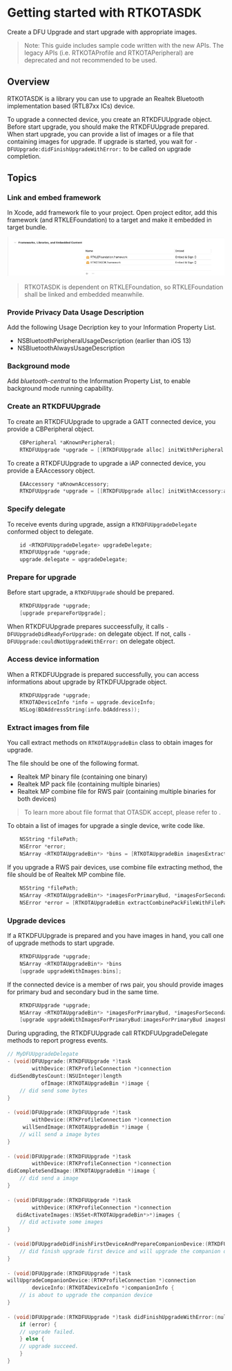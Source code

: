 # Getting started with RTKOTASDK

Create a DFU Upgrade and start upgrade with appropriate images.

> Note: This guide includes sample code written with the new APIs. The legacy APIs (i.e. RTKOTAProfile and RTKOTAPeripheral) are deprecated and not recommended to be used.

## Overview

RTKOTASDK is a library you can use to upgrade an Realtek Bluetooth implementation based (RTL87xx ICs) device.

To upgrade a connected device, you create an RTKDFUUpgrade object. Before start upgrade, you should make the RTKDFUUpgrade prepared. When start upgrade, you can provide a list of images or a file that containing images for upgrade. If upgrade is started, you wait for ``-DFUUpgrade:didFinishUpgradeWithError:`` to be called on upgrade completion.


## Topics

### Link and embed framework

In Xcode, add framework file to your project. Open project editor, add this framework (and RTKLEFoundation) to a target and make it embedded in target bundle.

![Embed framework](./images/embed_framework.png)

> RTKOTASDK is dependent on RTKLEFoundation, so RTKLEFoundation shall be linked and embedded meanwhile.

### Provide Privacy Data Usage Description

Add the following Usage Decription key to your Information Property List.

- NSBluetoothPeripheralUsageDescription (earlier than iOS 13)
- NSBluetoothAlwaysUsageDescription

### Background mode

Add *bluetooth-central* to the Information Property List, to enable background mode running capability.

### Create an RTKDFUUpgrade

To create an RTKDFUUpgrade to upgrade a GATT connected device, you provide a CBPeripheral object.

```objective-c
    CBPeripheral *aKnownPeripheral;
    RTKDFUUpgrade *upgrade = [[RTKDFUUpgrade alloc] initWithPeripheral:aKnownPeripheral];
```

To create a RTKDFUUpgrade to upgrade a iAP connected device, you provide a EAAccessory object.

```objective-c
    EAAccessory *aKnownAccessory;
    RTKDFUUpgrade *upgrade = [[RTKDFUUpgrade alloc] initWithAccessory:aKnownAccessory];
```

### Specify delegate

To receive events during upgrade, assign a ``RTKDFUUpgradeDelegate`` conformed object to delegate.

```objective-c
    id <RTKDFUUpgradeDelegate> upgradeDelegate;
    RTKDFUUpgrade *upgrade;
    upgrade.delegate = upgradeDelegate;
```

### Prepare for upgrade

Before start upgrade, a ``RTKDFUUpgrade`` should be prepared.

```objective-c
    RTKDFUUpgrade *upgrade;
    [upgrade prepareForUpgrade];    
```

When RTKDFUUpgrade prepares succeessfully, it calls ``-DFUUpgradeDidReadyForUpgrade:`` on delegate object. If not, calls ``-DFUUpgrade:couldNotUpgradeWithError:`` on delegate object.

### Access device information

When a RTKDFUUpgrade is prepared successfully, you can access informations about upgrade by RTKDFUUpgrade object.

```objective-c
    RTKDFUUpgrade *upgrade;
    RTKOTADeviceInfo *info = upgrade.deviceInfo;
    NSLog(BDAddressString(info.bdAddress));
```

### Extract images from file

You call extract methods on ``RTKOTAUpgradeBin`` class to obtain images for upgrade.

The file should be one of the following format.
* Realtek MP binary file (containing one binary)
* Realtek MP pack file (containing multiple binaries)
* Realtek MP combine file for RWS pair (containing multiple binaries for both devices)

> To learn more about file format that OTASDK accept, please refer to <UpgradeFiles>.

To obtain a list of images for upgrade a single device, write code like.

```objective-c
    NSString *filePath;
    NSError *error;
    NSArray <RTKOTAUpgradeBin*> *bins = [RTKOTAUpgradeBin imagesExtractedFromMPPackFilePath:filePath error:&error];
```

If you upgrade a RWS pair devices, use combine file extracting method, the file should be of Realtek MP combine file.

```objective-c
    NSString *filePath;
    NSArray <RTKOTAUpgradeBin*> *imagesForPrimaryBud, *imagesForSecondaryBud;
    NSError *error = [RTKOTAUpgradeBin extractCombinePackFileWithFilePath:filePath toPrimaryBudBins:&imagesForPrimaryBud secondaryBudBins:&imagesForSecondaryBud];
```


### Upgrade devices

If a RTKDFUUpgrade is prepared and you have images in hand, you call one of upgrade methods to start upgrade.

```objective-c
    RTKDFUUpgrade *upgrade;
    NSArray <RTKOTAUpgradeBin*> *bins
    [upgrade upgradeWithImages:bins];
```

If the connected device is a member of rws pair, you should provide images for primary bud and secondary bud in the same time.

```objective-c
    RTKDFUUpgrade *upgrade;
    NSArray <RTKOTAUpgradeBin*> *imagesForPrimaryBud, *imagesForSecondaryBud;
    [upgrade upgradeWithImagesForPrimaryBud:imagesForPrimaryBud imagesForSecondaryBud:imagesForSecondaryBud];
```

During upgrading, the RTKDFUUpgrade call RTKDFUUpgradeDelegate methods to report progress events.

```objective-c
// MyDFUUpgradeDelegate
- (void)DFUUpgrade:(RTKDFUUpgrade *)task
        withDevice:(RTKProfileConnection *)connection
 didSendBytesCount:(NSUInteger)length
           ofImage:(RTKOTAUpgradeBin *)image {
    // did send some bytes
}

- (void)DFUUpgrade:(RTKDFUUpgrade *)task
        withDevice:(RTKProfileConnection *)connection
     willSendImage:(RTKOTAUpgradeBin *)image {
    // will send a image bytes
}

- (void)DFUUpgrade:(RTKDFUUpgrade *)task
        withDevice:(RTKProfileConnection *)connection
didCompleteSendImage:(RTKOTAUpgradeBin *)image {
    // did send a image
}

- (void)DFUUpgrade:(RTKDFUUpgrade *)task
        withDevice:(RTKProfileConnection *)connection
   didActivateImages:(NSSet<RTKOTAUpgradeBin*>*)images {
    // did activate some images
}

- (void)DFUUpgradeDidFinishFirstDeviceAndPrepareCompanionDevice:(RTKDFUUpgrade *)task {
    // did finish upgrade first device and will upgrade the companion device
}

- (void)DFUUpgrade:(RTKDFUUpgrade *)task
willUpgradeCompanionDevice:(RTKProfileConnection *)connection
        deviceInfo:(RTKOTADeviceInfo *)companionInfo {
    // is about to upgrade the companion device
}

- (void)DFUUpgrade:(RTKDFUUpgrade *)task didFinishUpgradeWithError:(nullable NSError *)error {
    if (error) {
    // upgrade failed.
    } else {
    // upgrade succeed.
    }
}
```
